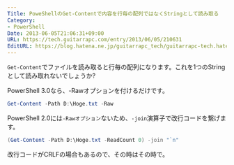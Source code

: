 ```yaml
---
Title: PoweShellのGet-Contentで内容を行毎の配列ではなくStringとして読み取る
Category:
- PowerShell
Date: 2013-06-05T21:06:31+09:00
URL: https://tech.guitarrapc.com/entry/2013/06/05/210631
EditURL: https://blog.hatena.ne.jp/guitarrapc_tech/guitarrapc-tech.hatenablog.com/atom/entry/6802418398340924510
---
```



`Get-Content`でファイルを読み取ると行毎の配列になります。これを1つのStringとして読み取れないでしょうか?

PowerShell 3.0なら、-Rawオプションを付けるだけです。

```ps1
Get-Content -Path D:\Hoge.txt -Raw
```

PowerShell 2.0には`-Rawオプション`ないため、`-join`演算子で改行コードを繋げます。

```ps1
(Get-Content -Path D:\Hoge.txt -ReadCount 0) -join "`n"
```

改行コードがCRLFの場合もあるので、その時はその時で。
